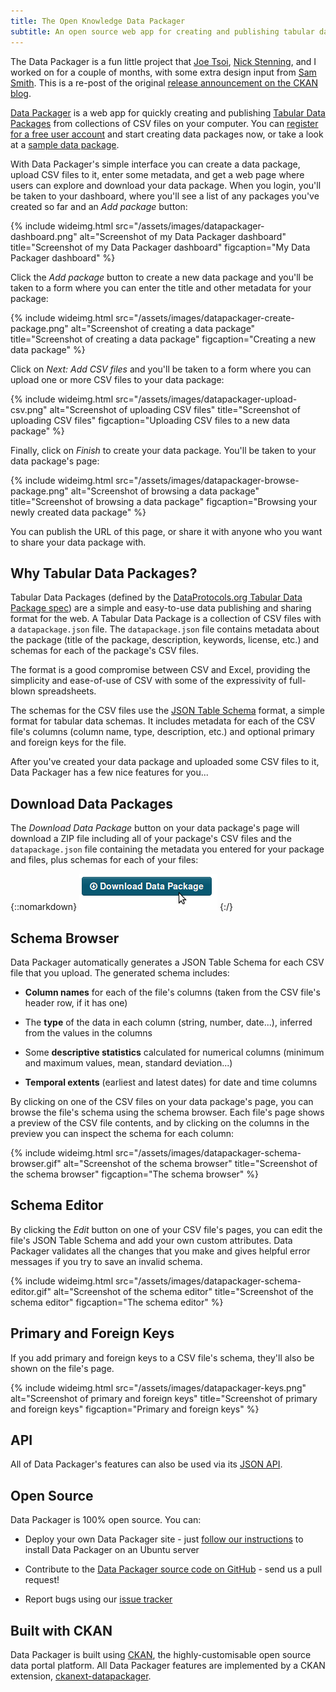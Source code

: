 ```yaml
---
title: The Open Knowledge Data Packager
subtitle: An open source web app for creating and publishing tabular data packages.
---
```



<p class="attention-grabber">The Data Packager is a fun little project that
<a href="https://github.com/joetsoi">Joe Tsoi</a>,
<a href="https://whiteink.com/">Nick Stenning</a>,
and I worked on for a couple of months, with some extra design input from
<a href="http://www.mintcanary.com/">Sam Smith</a>. This is a re-post of the original
<a href="http://ckan.org/2014/06/09/the-open-knowledge-data-packager/">release announcement on the CKAN blog</a>.</p>

[Data Packager](http://ckan.org/2014/06/09/the-open-knowledge-data-packager/)
is a web app for quickly creating and publishing
[Tabular Data Packages](http://dataprotocols.org/tabular-data-package/) from
collections of CSV files on your computer. You can
[register for a free user account](http://datapackager.okfn.org/user/register)
and start creating data packages now, or take a look at a
[sample data package](http://datapackager.okfn.org/package/my-first-tabular-data-package).

With Data Packager's simple interface you can create a data package, upload 
CSV files to it, enter some metadata, and get a web page where users can
explore and download your data package. When you login, you'll be taken to
your dashboard, where you'll see a list of any packages you've created so far
and an _Add package_ button:

{% include wideimg.html src="/assets/images/datapackager-dashboard.png" alt="Screenshot of my Data Packager dashboard" title="Screenshot of my Data Packager dashboard" figcaption="My Data Packager dashboard" %}

Click the _Add package_ button to create a new data package and you'll be taken
to a form where you can enter the title and other metadata for your package:

{% include wideimg.html src="/assets/images/datapackager-create-package.png" alt="Screenshot of creating a data package" title="Screenshot of creating a data package" figcaption="Creating a new data package" %}

Click on _Next: Add CSV files_ and you'll be taken to a form where you
can upload one or more CSV files to your data package:

{% include wideimg.html src="/assets/images/datapackager-upload-csv.png" alt="Screenshot of uploading CSV files" title="Screenshot of uploading CSV files" figcaption="Uploading CSV files to a new data package" %}

Finally, click on _Finish_ to create your data package. You'll be taken to your
data package's page:

{% include wideimg.html src="/assets/images/datapackager-browse-package.png" alt="Screenshot of browsing a data package" title="Screenshot of browsing a data package" figcaption="Browsing your newly created data package" %}

You can publish the URL of this page, or share it with anyone who you want to
share your data package with.

## Why Tabular Data Packages?

Tabular Data Packages (defined by the
[DataProtocols.org Tabular Data Package spec](http://dataprotocols.org/tabular-data-package/))
are a simple and easy-to-use data publishing and sharing format for the web.
A Tabular Data Package is
a collection of CSV files with a `datapackage.json` file.
The `datapackage.json` file contains metadata about the package (title of the
package, description, keywords, license, etc.) and schemas for each of the
package's CSV files.

The format is a good compromise between CSV and Excel, providing the simplicity
and ease-of-use of CSV with some of the expressivity of full-blown
spreadsheets.

The schemas for the CSV files use the
[JSON Table Schema](http://dataprotocols.org/json-table-schema/) format,
a simple format for tabular data schemas. It
includes metadata for each of the CSV file's columns (column name, type,
description, etc.) and optional primary and foreign keys for the file.


After you've created your data package and uploaded some CSV files to it,
Data Packager has a few nice features for you...


## Download Data Packages

The *Download Data Package* button on your data package's page will download
a ZIP file including all of your package's CSV files and the `datapackage.json`
file containing the metadata you entered for your package and files, plus schemas
for each of your files:

{::nomarkdown}
<img style="box-shadow: none;" src="/assets/images/datapackager-download.png"
     alt="Screenshot of Download Data Package button">
{:/}


## Schema Browser

Data Packager automatically generates a JSON Table Schema for each CSV file
that you upload. The generated schema includes:

* **Column names** for each of the file's columns (taken from the CSV file's
  header row, if it has one)

* The **type** of the data in each column (string, number, date...), inferred
  from the values in the columns

* Some **descriptive statistics** calculated for numerical columns
  (minimum and maximum values, mean, standard deviation...)

* **Temporal extents** (earliest and latest dates) for date and time columns

By clicking on one of the CSV files on your data package's page, you can browse
the file's schema using the schema browser. Each file's page shows a preview
of the CSV file contents, and by clicking on the columns in the preview you
can inspect the schema for each column:

{% include wideimg.html src="/assets/images/datapackager-schema-browser.gif" alt="Screenshot of the schema browser" title="Screenshot of the schema browser" figcaption="The schema browser" %}

## Schema Editor

By clicking the *Edit* button on one of your CSV file's pages, you can edit the
file's JSON Table Schema and add your own custom attributes.
Data Packager validates all the changes that you make and gives helpful error
messages if you try to save an invalid schema.

{% include wideimg.html src="/assets/images/datapackager-schema-editor.gif" alt="Screenshot of the schema editor" title="Screenshot of the schema editor" figcaption="The schema editor" %}

## Primary and Foreign Keys

If you add primary and foreign keys to a CSV file's schema, they'll also be
shown on the file's page.

{% include wideimg.html src="/assets/images/datapackager-keys.png" alt="Screenshot of primary and foreign keys" title="Screenshot of primary and foreign keys" figcaption="Primary and foreign keys" %}

## API

All of Data Packager's features can also be used via its
[JSON API](http://datapackager.okfn.org/api).


## Open Source

Data Packager is 100% open source. You can:

* Deploy your own Data Packager site - just
  [follow our instructions](https://github.com/okfn/datapackager) to install
  Data Packager on an Ubuntu server

* Contribute to the [Data Packager source code on GitHub](https://github.com/ckan/ckanext-datapackager) - send us a pull request!

* Report bugs using our [issue tracker](https://github.com/ckan/ckanext-datapackager/issues)


## Built with CKAN

Data Packager is built using [CKAN](http://ckan.org/), the highly-customisable
open source data portal platform. All Data Packager features are implemented
by a CKAN extension,
[ckanext-datapackager](https://github.com/ckan/ckanext-datapackager).
